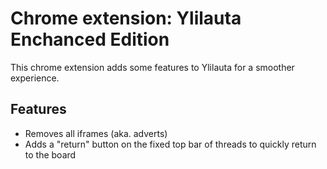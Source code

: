 # Chrome extension: Ylilauta Enchanced Edition
This chrome extension adds some features to Ylilauta for a smoother experience.

## Features
- Removes all iframes (aka. adverts)
- Adds a "return" button on the fixed top bar of threads to quickly return to the board

